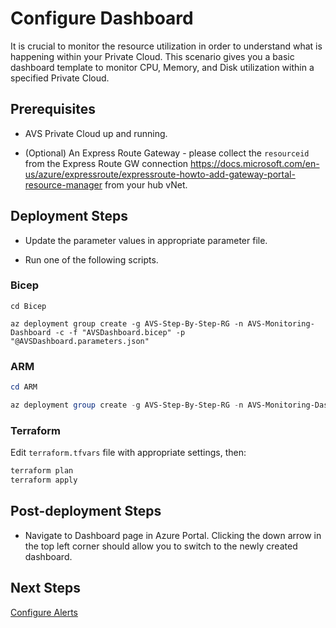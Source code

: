 # Configure Dashboard

It is crucial to monitor the resource utilization in order to understand what is happening within your Private Cloud. This scenario gives you a basic dashboard template to monitor CPU, Memory, and Disk utilization within a specified Private Cloud.

## Prerequisites

* AVS Private Cloud up and running.

* (Optional) An Express Route Gateway - please collect the `resourceid` from the Express Route GW connection  <https://docs.microsoft.com/en-us/azure/expressroute/expressroute-howto-add-gateway-portal-resource-manager> from your hub vNet. 

## Deployment Steps

* Update the parameter values in appropriate parameter file.

* Run one of the following scripts.

### Bicep

```azurecli-interactive
cd Bicep

az deployment group create -g AVS-Step-By-Step-RG -n AVS-Monitoring-Dashboard -c -f "AVSDashboard.bicep" -p "@AVSDashboard.parameters.json"
```

### ARM

```powershell
cd ARM

az deployment group create -g AVS-Step-By-Step-RG -n AVS-Monitoring-Dashboard -c -f "AVSDashboard.deploy.json" -p "@AVSDashboard.parameters.json"
```

### Terraform

Edit `terraform.tfvars` file with appropriate settings, then:

```bash
terraform plan
terraform apply
```

## Post-deployment Steps

* Navigate to Dashboard page in Azure Portal. Clicking the down arrow in the top left corner should allow you to switch to the newly created dashboard.

## Next Steps

[Configure Alerts](../AVS-Utilization-Alerts/)
